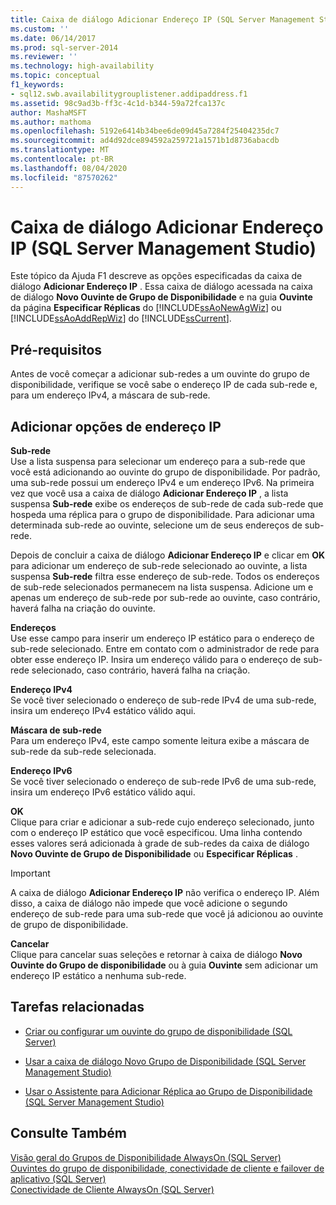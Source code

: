 ```yaml
---
title: Caixa de diálogo Adicionar Endereço IP (SQL Server Management Studio) | Microsoft Docs
ms.custom: ''
ms.date: 06/14/2017
ms.prod: sql-server-2014
ms.reviewer: ''
ms.technology: high-availability
ms.topic: conceptual
f1_keywords:
- sql12.swb.availabilitygrouplistener.addipaddress.f1
ms.assetid: 98c9ad3b-ff3c-4c1d-b344-59a72fca137c
author: MashaMSFT
ms.author: mathoma
ms.openlocfilehash: 5192e6414b34bee6de09d45a7284f25404235dc7
ms.sourcegitcommit: ad4d92dce894592a259721a1571b1d8736abacdb
ms.translationtype: MT
ms.contentlocale: pt-BR
ms.lasthandoff: 08/04/2020
ms.locfileid: "87570262"
---
```

# <a name="add-ip-address-dialog-box-sql-server-management-studio"></a>Caixa de diálogo Adicionar Endereço IP (SQL Server Management Studio)
  Este tópico da Ajuda F1 descreve as opções especificadas da caixa de diálogo **Adicionar Endereço IP** . Essa caixa de diálogo acessada na caixa de diálogo **Novo Ouvinte de Grupo de Disponibilidade** e na guia **Ouvinte** da página **Especificar Réplicas** do [!INCLUDE[ssAoNewAgWiz](../../../includes/ssaonewagwiz-md.md)] ou [!INCLUDE[ssAoAddRepWiz](../../../includes/ssaoaddrepwiz-md.md)] do [!INCLUDE[ssCurrent](../../../includes/sscurrent-md.md)].  
  
## <a name="prerequisites"></a>Pré-requisitos  
 Antes de você começar a adicionar sub-redes a um ouvinte do grupo de disponibilidade, verifique se você sabe o endereço IP de cada sub-rede e, para um endereço IPv4, a máscara de sub-rede.  
  
##  <a name="add-ip-address-options"></a><a name="PageOptions"></a> Adicionar opções de endereço IP  
 **Sub-rede**  
 Use a lista suspensa para selecionar um endereço para a sub-rede que você está adicionando ao ouvinte do grupo de disponibilidade. Por padrão, uma sub-rede possui um endereço IPv4 e um endereço IPv6. Na primeira vez que você usa a caixa de diálogo **Adicionar Endereço IP** , a lista suspensa **Sub-rede** exibe os endereços de sub-rede de cada sub-rede que hospeda uma réplica para o grupo de disponibilidade. Para adicionar uma determinada sub-rede ao ouvinte, selecione um de seus endereços de sub-rede.  
  
 Depois de concluir a caixa de diálogo **Adicionar Endereço IP** e clicar em **OK** para adicionar um endereço de sub-rede selecionado ao ouvinte, a lista suspensa **Sub-rede** filtra esse endereço de sub-rede. Todos os endereços de sub-rede selecionados permanecem na lista suspensa. Adicione um e apenas um endereço de sub-rede por sub-rede ao ouvinte, caso contrário, haverá falha na criação do ouvinte.  
  
 **Endereços**  
 Use esse campo para inserir um endereço IP estático para o endereço de sub-rede selecionado. Entre em contato com o administrador de rede para obter esse endereço IP. Insira um endereço válido para o endereço de sub-rede selecionado, caso contrário, haverá falha na criação.  
  
 **Endereço IPv4**  
 Se você tiver selecionado o endereço de sub-rede IPv4 de uma sub-rede, insira um endereço IPv4 estático válido aqui.  
  
 **Máscara de sub-rede**  
 Para um endereço IPv4, este campo somente leitura exibe a máscara de sub-rede da sub-rede selecionada.  
  
 **Endereço IPv6**  
 Se você tiver selecionado o endereço de sub-rede IPv6 de uma sub-rede, insira um endereço IPv6 estático válido aqui.  
  
 **OK**  
 Clique para criar e adicionar a sub-rede cujo endereço selecionado, junto com o endereço IP estático que você especificou. Uma linha contendo esses valores será adicionada à grade de sub-redes da caixa de diálogo **Novo Ouvinte de Grupo de Disponibilidade** ou **Especificar Réplicas** .  
  
> [!IMPORTANT]  
>  A caixa de diálogo **Adicionar Endereço IP** não verifica o endereço IP. Além disso, a caixa de diálogo não impede que você adicione o segundo endereço de sub-rede para uma sub-rede que você já adicionou ao ouvinte de grupo de disponibilidade.  
  
 **Cancelar**  
 Clique para cancelar suas seleções e retornar à caixa de diálogo **Novo Ouvinte do Grupo de disponibilidade** ou à guia **Ouvinte** sem adicionar um endereço IP estático a nenhuma sub-rede.  
  
  
##  <a name="related-tasks"></a><a name="RelatedTasks"></a> Tarefas relacionadas  
  
-   [Criar ou configurar um ouvinte do grupo de disponibilidade &#40;SQL Server&#41;](create-or-configure-an-availability-group-listener-sql-server.md)  
  
-   [Usar a caixa de diálogo Novo Grupo de Disponibilidade &#40;SQL Server Management Studio&#41;](use-the-new-availability-group-dialog-box-sql-server-management-studio.md)  
  
-   [Usar o Assistente para Adicionar Réplica ao Grupo de Disponibilidade &#40;SQL Server Management Studio&#41;](use-the-add-replica-to-availability-group-wizard-sql-server-management-studio.md)  
  
  
## <a name="see-also"></a>Consulte Também  
 [Visão geral do Grupos de Disponibilidade AlwaysOn &#40;SQL Server&#41;](overview-of-always-on-availability-groups-sql-server.md)   
 [Ouvintes do grupo de disponibilidade, conectividade de cliente e failover de aplicativo &#40;SQL Server&#41;](../../listeners-client-connectivity-application-failover.md)   
 [Conectividade de Cliente AlwaysOn (SQL Server)](always-on-client-connectivity-sql-server.md)  
  
  
